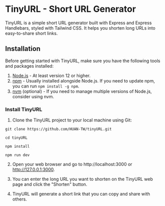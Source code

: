 # TinyURL - Short URL Generator

TinyURL is a simple short URL generator built with Express and Express Handlebars, styled with Tailwind CSS. It helps you shorten long URLs into easy-to-share short links.

## Installation

Before getting started with TinyURL, make sure you have the following tools and packages installed:

1. [Node.js](https://nodejs.org/) - At least version 12 or higher.
2. [npm](https://www.npmjs.com/) - Usually installed alongside Node.js. If you need to update npm, you can run `npm install -g npm`.
3. [nvm](https://github.com/nvm-sh/nvm) (optional) - If you need to manage multiple versions of Node.js, consider using nvm.

### Install TinyURL

1. Clone the TinyURL project to your local machine using Git:

```shell
git clone https://github.com/HUAN-TW/tinyURL.git
```
```shell
cd tinyURL
```
```shell
npm install
```
```shell
npm run dev
```


2. Open your web browser and go to http://localhost:3000 or http://127.0.0.1:3000.

3. You can enter the long URL you want to shorten on the TinyURL web page and click the "Shorten" button.

4. TinyURL will generate a short link that you can copy and share with others.
